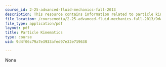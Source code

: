 ```yaml
---
course_id: 2-25-advanced-fluid-mechanics-fall-2013
description: This resource contains information related to particle kinematics.
file_location: /coursemedia/2-25-advanced-fluid-mechanics-fall-2013/9d4f06c79a7e3933afed97e32e719638_MIT2_25F13_Part_Kinemat.pdf
file_type: application/pdf
layout: pdf
title: Particle Kinematics
type: course
uid: 9d4f06c79a7e3933afed97e32e719638

---
```

None